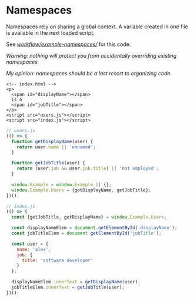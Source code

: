 # Namespaces
Namespaces rely on sharing a global context. A variable created in one file is available in the next loaded script.

See [*workflow/example-namespaces/*](./example-namespaces) for this code.

*Warning: nothing will protect you from accidentally overriding existing namespaces.*

*My opinion: namespaces should be a last resort to organizing code.*

```markup
<!-- index.html -->
<p>
  <span id="displayName"></span>
  is a
  <span id="jobTitle"></span>
</p>
<script src="users.js"></script>
<script src="index.js"></script>
```

```js
// users.js
(() => {
  function getDisplayName(user) {
    return user.name || 'unnamed';
  }

  function getJobTitle(user) {
    return (user.job && user.job.title) || 'not employed';
  }

  window.Example = window.Example || {};
  window.Example.Users = {getDisplayName, getJobTitle};
})();

```

```js
// index.js
(() => {
  const {getJobTitle, getDisplayName} = window.Example.Users;

  const displayNameElem = document.getElementById('displayName');
  const jobTitleElem = document.getElementById('jobTitle');

  const user = {
    name: 'alex',
    job: {
      title: 'software developer'
    }
  };

  displayNameElem.innerText = getDisplayName(user);
  jobTitleElem.innerText = getJobTitle(user);
})();

```
